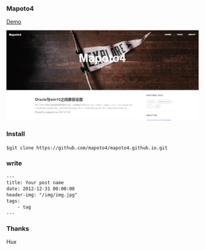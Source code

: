 ### Mapoto4

[Demo](http://mapoto4.com)


![Web端](/img/Readme_1.png)

### Install

`$git clone https://github.com/mapoto4/mapoto4.github.io.git`

### write
``` 
---
title: Your post name
date: 2012-12-31 00:00:00
header-img: "/img/img.jpg"
tags:
	- tag
---
```

### Thanks

Hux
